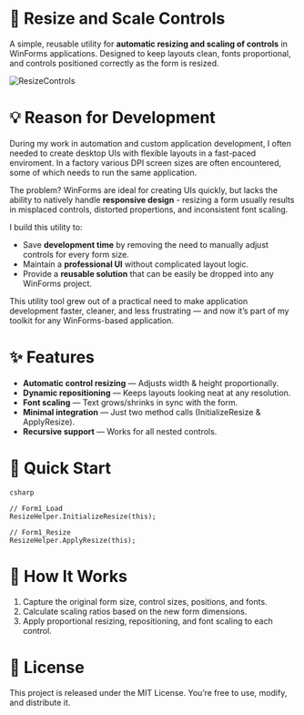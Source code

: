 # 📌 Resize and Scale Controls

A simple, reusable utility for **automatic resizing and scaling of controls** in WinForms applications. Designed to keep layouts clean, fonts proportional, and controls positioned correctly as the form is resized.

![ResizeControls](https://github.com/user-attachments/assets/9b10a91b-c0de-4d93-807d-f9d49433cd41)

# 💡 Reason for Development
During my work in automation and custom application development, I often needed to create desktop UIs with flexible layouts in a fast-paced enviroment. In a factory various DPI screen sizes are often encountered, some of which needs to run the same application.

The problem? WinForms are ideal for creating UIs quickly, but lacks the ability to natively handle **responsive design** - resizing a form usually results in misplaced controls, distorted propertions, and inconsistent font scaling.

I build this utility to:

- Save **development time** by removing the need to manually adjust controls for every form size.
- Maintain a **professional UI** without complicated layout logic.
- Provide a **reusable solution** that can be easily be dropped into any WinForms project.

This utility tool grew out of a practical need to make application development faster, cleaner, and less frustrating — and now it’s part of my toolkit for any WinForms-based application.

# ✨ Features
- **Automatic control resizing** — Adjusts width & height proportionally.
- **Dynamic repositioning** — Keeps layouts looking neat at any resolution.
- **Font scaling** — Text grows/shrinks in sync with the form.
- **Minimal integration** — Just two method calls (InitializeResize & ApplyResize).
- **Recursive support** — Works for all nested controls.

# 🚀 Quick Start
```
csharp

// Form1_Load
ResizeHelper.InitializeResize(this);

// Form1_Resize
ResizeHelper.ApplyResize(this);
```

# 🔧 How It Works
1. Capture the original form size, control sizes, positions, and fonts.
2. Calculate scaling ratios based on the new form dimensions.
3. Apply proportional resizing, repositioning, and font scaling to each control.

# 📜 License
This project is released under the MIT License. You’re free to use, modify, and distribute it.
